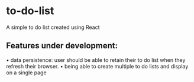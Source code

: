 # to-do-list
A simple to do list created using React

## Features under development:
• data persistence: user should be able to retain their to do list when they refresh their browser. 
• being able to create multiple to do lists and display on a single page

